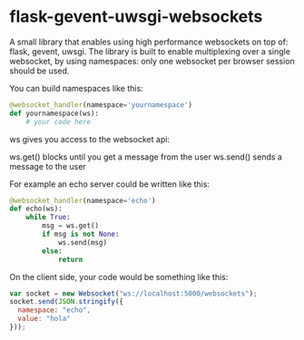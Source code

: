 # flask-gevent-uwsgi-websockets
A small library that enables using high performance websockets on top of: flask, gevent, uwsgi.
The library is built to enable multiplexing over a single websocket, by using namespaces: only one websocket per browser session should be used.

You can build namespaces like this:

```python
@websocket_handler(namespace='yournamespace')
def yournamespace(ws):
    # your code here
```

ws gives you access to the websocket api:

ws.get() blocks until you get a message from the user
ws.send() sends a message to the user

For example an echo server could be written like this:

```python
@websocket_handler(namespace='echo')
def echo(ws):
    while True:
        msg = ws.get()
        if msg is not None:
            ws.send(msg)
        else:
            return
```

On the client side, your code would be something like this:

```javascript
var socket = new Websocket("ws://localhost:5000/websockets");
socket.send(JSON.stringify({
  namespace: "echo",
  value: "hola"
}));
```
